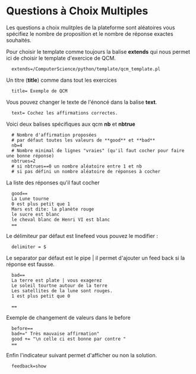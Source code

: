 
# Questions à Choix Multiples

Les questions a choix mulitples de la plateforme sont aléatoires vous spécifiez 
le nombre de proposition et le nombre de réponse exactes souhaités.

Pour choisir le template comme toujours la balise **extends** qui nous permet ici de choisir le template d'exercice de QCM.

      extends=/ComputerScience/python/template/qcm_template.pl

Un titre (**title**) comme dans tout les exercices

      title= Exemple de QCM

Vous pouvez changer le texte de l'énoncé dans la balise **text**.

      text= Cochez les affirmations correctes.

Voici deux balises spécifiques aux qcm **nb** et **nbtrue**

      # Nombre d'affirmation proposées 
      # par défaut toutes les valeurs de **good** et **bad**
      nb=4
      # Nombre minimal de lignes "vraies" (qu'il faut cocher pour faire une bonne réponse) 
      nbtrues=2
      # si nbtrues==0 un nombre aléatoire entre 1 et nb
      # si pas défini un nombre aléatoire de réponses à cocher

La liste des réponses qu'il faut cocher

      good==
      La Lune tourne
      0 est plus petit que 1 
      Mars est dite: la planète rouge 
      le sucre est blanc
      le cheval blanc de Henri VI est blanc
      ==

Le délimiteur par défaut est linefeed vous pouvez le modifier :

      delimiter = $

Le separator par défaut est le pipe | il permet d'ajouter un feed back si la réponse est fausse. 

      bad==
      La terre est plate | vous exagerez  
      Le soleil tourtne autour de la terre 
      Les satellites de la lune sont rouges.
      1 est plus petit que 0

      ==

Exemple de changement de valeurs dans le before 

      before==
      bad+=" Très mauvaise affirmation"
      good += "\n celle ci est bonne par contre "
      ==

Enfin l'indicateur suivant permet d'afficher ou non la solution.

      feedback=show
